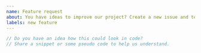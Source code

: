 ```yaml
---
name: Feature request
about: You have ideas to improve our project? Create a new issue and tell us about it.
labels: new feature
---
```


<!-- Explain your idea and how it will improve this project -->

<!-- Tell us your motivation behind your request -->

```php
// Do you have an idea how this could look in code?
// Share a snippet or some pseudo code to help us understand.
```
